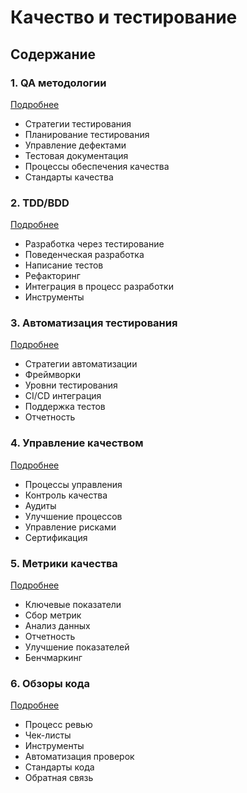 # Качество и тестирование

## Содержание

### 1. QA методологии
[Подробнее](/methodologies/quality/qa-methodologies/index.md)
- Стратегии тестирования
- Планирование тестирования
- Управление дефектами
- Тестовая документация
- Процессы обеспечения качества
- Стандарты качества

### 2. TDD/BDD
[Подробнее](/methodologies/quality/tdd-bdd/index.md)
- Разработка через тестирование
- Поведенческая разработка
- Написание тестов
- Рефакторинг
- Интеграция в процесс разработки
- Инструменты

### 3. Автоматизация тестирования
[Подробнее](/methodologies/quality/test-automation/index.md)
- Стратегии автоматизации
- Фреймворки
- Уровни тестирования
- CI/CD интеграция
- Поддержка тестов
- Отчетность

### 4. Управление качеством
[Подробнее](/methodologies/quality/quality-management/index.md)
- Процессы управления
- Контроль качества
- Аудиты
- Улучшение процессов
- Управление рисками
- Сертификация

### 5. Метрики качества
[Подробнее](/methodologies/quality/quality-metrics/index.md)
- Ключевые показатели
- Сбор метрик
- Анализ данных
- Отчетность
- Улучшение показателей
- Бенчмаркинг

### 6. Обзоры кода
[Подробнее](/methodologies/quality/code-review/index.md)
- Процесс ревью
- Чек-листы
- Инструменты
- Автоматизация проверок
- Стандарты кода
- Обратная связь
